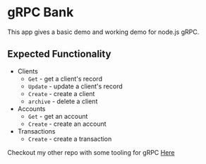 # gRPC Bank

This app gives a basic demo and working demo for node.js gRPC.

## Expected Functionality

* Clients
  * `Get` - get a client's record
  * `Update` - update a client's record
  * `Create` - create a client
  * `archive` - delete a client
* Accounts
  * `Get` - get an account
  * `Create` - create an account
* Transactions
  * `Create` - create a transaction

Checkout my other repo with some tooling for gRPC [Here](https://github.com/dills122/grpc-playground)